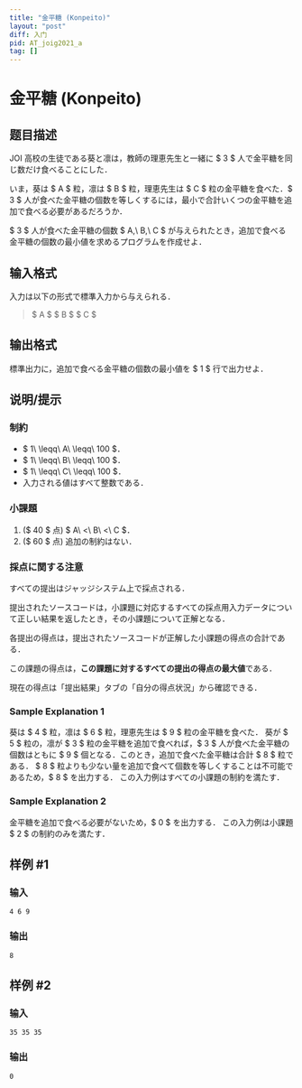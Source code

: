 ```yaml
---
title: "金平糖 (Konpeito)"
layout: "post"
diff: 入门
pid: AT_joig2021_a
tag: []
---
```


# 金平糖 (Konpeito)

## 题目描述

[problemUrl]: https://atcoder.jp/contests/joig2021-open/tasks/joig2021_a

JOI 高校の生徒である葵と凛は，教師の理恵先生と一緒に $ 3 $ 人で金平糖を同じ数だけ食べることにした．

いま，葵は $ A $ 粒，凛は $ B $ 粒，理恵先生は $ C $ 粒の金平糖を食べた．$ 3 $ 人が食べた金平糖の個数を等しくするには，最小で合計いくつの金平糖を追加で食べる必要があるだろうか．

$ 3 $ 人が食べた金平糖の個数 $ A,\ B,\ C $ が与えられたとき，追加で食べる金平糖の個数の最小値を求めるプログラムを作成せよ．

## 输入格式

入力は以下の形式で標準入力から与えられる．

> $ A $ $ B $ $ C $

## 输出格式

標準出力に，追加で食べる金平糖の個数の最小値を $ 1 $ 行で出力せよ．

## 说明/提示

### 制約

- $ 1\ \leqq\ A\ \leqq\ 100 $．
- $ 1\ \leqq\ B\ \leqq\ 100 $．
- $ 1\ \leqq\ C\ \leqq\ 100 $．
- 入力される値はすべて整数である．

### 小課題

1. ($ 40 $ 点) $ A\ <\ B\ <\ C $．
2. ($ 60 $ 点) 追加の制約はない．

### 採点に関する注意

すべての提出はジャッジシステム上で採点される．

提出されたソースコードは，小課題に対応するすべての採点用入力データについて正しい結果を返したとき，その小課題について正解となる．

各提出の得点は，提出されたソースコードが正解した小課題の得点の合計である．

この課題の得点は，**この課題に対するすべての提出の得点の最大値**である．

現在の得点は「提出結果」タブの「自分の得点状況」から確認できる．

### Sample Explanation 1

葵は $ 4 $ 粒，凛は $ 6 $ 粒，理恵先生は $ 9 $ 粒の金平糖を食べた． 葵が $ 5 $ 粒の，凛が $ 3 $ 粒の金平糖を追加で食べれば，$ 3 $ 人が食べた金平糖の個数はともに $ 9 $ 個となる．このとき，追加で食べた金平糖は合計 $ 8 $ 粒である． $ 8 $ 粒よりも少ない量を追加で食べて個数を等しくすることは不可能であるため，$ 8 $ を出力する． この入力例はすべての小課題の制約を満たす．

### Sample Explanation 2

金平糖を追加で食べる必要がないため，$ 0 $ を出力する． この入力例は小課題 $ 2 $ の制約のみを満たす．

## 样例 #1

### 输入

```
4 6 9
```

### 输出

```
8
```

## 样例 #2

### 输入

```
35 35 35
```

### 输出

```
0
```


